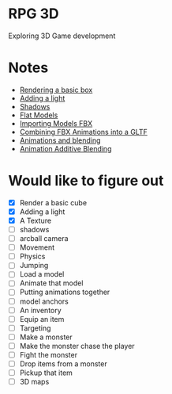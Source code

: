 # RPG 3D
Exploring 3D Game development

# Notes
- [Rendering a basic box](./notes/rendering-a-basic-box.md)
- [Adding a light](./notes/adding-a-light.md)
- [Shadows](./notes/shadows.md)
- [Flat Models](./notes/flat-models.md)
- [Importing Models FBX](./notes/importing-fbx.md)
- [Combining FBX Animations into a GLTF](./notes/convert-fbx-to-gltf-with-animations.md)
- [Animations and blending](./notes/animations.md)
- [Animation Additive Blending](./notes/animation-additive-blending.md)

# Would like to figure out
- [x] Render a basic cube
- [x] Adding a light
- [x] A Texture
- [ ] shadows
- [ ] arcball camera
- [ ] Movement
- [ ] Physics
- [ ] Jumping
- [ ] Load a model
- [ ] Animate that model
- [ ] Putting animations together
- [ ] model anchors
- [ ] An inventory
- [ ] Equip an item
- [ ] Targeting
- [ ] Make a monster
- [ ] Make the monster chase the player
- [ ] Fight the monster
- [ ] Drop items from a monster
- [ ] Pickup that item
- [ ] 3D maps
